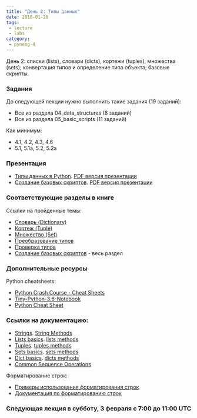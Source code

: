 ```yaml
---
title: "День 2: Типы данных"
date: 2018-01-28
tags:
 - lecture
 - labs
category:
 - pyneng-4
---
```


День 2: списки (lists), словари (dicts), кортежи (tuples), множества (sets); конвертация типов и определение типа объекта; базовые скрипты.

### Задания

До следующей лекции нужно выполнить такие задания (19 заданий):

* Все из раздела 04_data_structures (8 заданий)
* Все из раздела 05_basic_scripts (11 заданий)

Как минимум:

* 4.1, 4.2, 4.3, 4.6
* 5.1, 5.1a, 5.2, 5.2a

### Презентация

* [Типы данных в Python](https://gitpitch.com/natenka/pyneng-slides/py3-data-structures). [PDF версия презентации](https://github.com/pyneng/pyneng-online-sep-oct-2017/raw/master/presentations/03_data_structures.pdf)
* [Создание базовых скриптов](https://gitpitch.com/natenka/pyneng-slides/py3-basic-scripts). [PDF версия презентации](https://github.com/pyneng/pyneng-online-sep-oct-2017/raw/master/presentations/04_basic_scripts.pdf)


### Соответствующие разделы в книге

Ссылки на пройденные темы:

* [Словарь (Dictionary)](https://natenka.gitbooks.io/pyneng/content/book/04_data_structures/6_dicts.html)
* [Кортеж (Tuple)](https://natenka.gitbooks.io/pyneng/content/book/04_data_structures/7_tuple.html)
* [Множество (Set)](https://natenka.gitbooks.io/pyneng/content/book/04_data_structures/8_set.html)
* [Преобразование типов](https://natenka.gitbooks.io/pyneng/content/book/04_data_structures/9_convert_type.html)
* [Проверка типов](https://natenka.gitbooks.io/pyneng/content/book/04_data_structures/9a_check_type.html)
* [Создание базовых скриптов](https://natenka.gitbooks.io/pyneng/content/book/05_basic_scripts/) - весь раздел

### Дополнительные ресурсы

Python cheatsheets:

* [Python Crash Course - Cheat Sheets](http://ehmatthes.github.io/pcc/cheatsheets/README.html)
* [Tiny-Python-3.6-Notebook](https://github.com/mattharrison/Tiny-Python-3.6-Notebook/blob/master/python.rst)
* [Python Cheat Sheet](https://cdn-images-1.medium.com/max/1600/1*L9O-gn244nJRMIi3RsDbag.png)

### Ссылки на документацию:

* [Strings](https://docs.python.org/3/library/stdtypes.html#text-sequence-type-str). [String Methods](https://docs.python.org/3/library/stdtypes.html#string-methods)
* [Lists basics](https://docs.python.org/3/tutorial/introduction.html#lists). [lists methods](https://docs.python.org/3/tutorial/datastructures.html#more-on-lists)
* [Tuples](https://docs.python.org/3/tutorial/datastructures.html#tuples-and-sequences). [tuples methods](https://docs.python.org/3/library/stdtypes.html#tuples)
* [Sets basics](https://docs.python.org/3/tutorial/datastructures.html#sets). [sets methods](https://docs.python.org/3/library/stdtypes.html#set)
* [Dict basics](https://docs.python.org/3/tutorial/datastructures.html#dictionaries). [dicts methods](https://docs.python.org/3/library/stdtypes.html#typesmapping)
* [Common Sequence Operations](https://docs.python.org/3/library/stdtypes.html#typesseq-common)

Форматирование строк:

* [Примеры использования форматирования строк](https://pyformat.info/)
* [Документация по форматированию строк](https://docs.python.org/3/library/string.html#format-string-syntax)


### Следующая лекция в субботу, 3 февраля с 7:00 до 11:00 UTC
